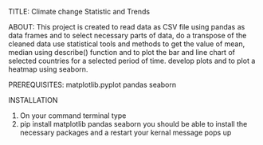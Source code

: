 TITLE: 
Climate change Statistic and Trends

ABOUT:
This project is created to read data as CSV file using pandas as data frames and to select necessary parts of data, 
do a transpose of the cleaned data use statistical tools and methods to get the value of mean, median using describe() function
and to plot the bar and line chart of selected countries for a selected period of time. develop plots and to plot a heatmap using
seaborn.

PREREQUISITES:
matplotlib.pyplot
pandas
seaborn

INSTALLATION
1. On your command terminal type
2. pip install matplotlib pandas seaborn
you should be able to install the necessary packages and a restart your kernal message pops up
